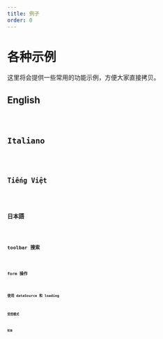 ```yaml
---
title: 例子
order: 0
---
```


# 各种示例

这里将会提供一些常用的功能示例，方便大家直接拷贝。

## English

<code src="./example/english.tsx" />

## Italiano

<code src="./example/italian.tsx" />

## Tiếng Việt

<code src="./example/vietnamese.tsx" />

## 日本語

<code src="./example/japanese.tsx" />

## toolbar 搜索

<code src="./example/search.tsx" />

## form 操作

<code src="./example/form.tsx" />

## 使用 dataSource 和 loading

<code src="./example/dataSource.tsx" />

## 受控模式

<code src="./example/columnsStateMap.tsx" />

## 轮询

<code src="./example/pollinga.tsx" />
